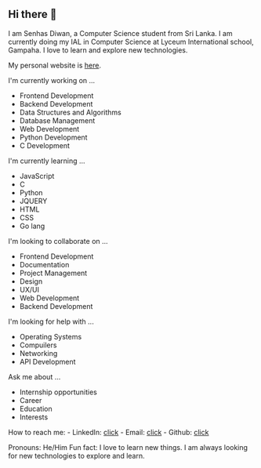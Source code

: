 ## Hi there 👋

<!--
**senhas-rgb/senhas-rgb** is a ✨ _special_ ✨ repository because its `README.md` (this file) appears on your GitHub profile.

Here are some ideas to get you started:

- 🔭 I’m currently working on ...
- 🌱 I’m currently learning ...
- 👯 I’m looking to collaborate on ...
- 🤔 I’m looking for help with ...
- 💬 Ask me about ...
- 📫 How to reach me: ...
- 😄 Pronouns: ...
- ⚡ Fun fact: ...
-->

I am Senhas Diwan, a Computer Science student from Sri Lanka. I am currently doing my IAL in Computer Science at Lyceum International school, Gampaha. I love to learn and explore new technologies.

My personal website is [here](https://senhas-rgb.github.io/senhas-rgb/).

I'm currently working on ...
  - Frontend Development
  - Backend Development
  - Data Structures and Algorithms
  - Database Management
  - Web Development
  - Python Development
  - C Development

I'm currently learning ...
  - JavaScript
  - C
  - Python
  - JQUERY
  - HTML
  - CSS
  - Go lang

I'm looking to collaborate on ...
  - Frontend Development
  - Documentation
  - Project Management
  - Design
  - UX/UI
  - Web Development
  - Backend Development

I'm looking for help with ...
  - Operating Systems
  - Compuilers
  - Networking
  - API Development

Ask me about ...
  - Internship opportunities
  - Career
  - Education
  - Interests

How to reach me:
    - LinkedIn: [click](https://www.linkedin.com/in/senhas-diwan-779524336/)
    - Email: [click](mailto:senhasdiwan@gmail.com)
    - Github: [click](https://github.com/senhas-rgb)

Pronouns: He/Him
Fun fact: I love to learn new things. I am always looking for new technologies to explore and learn.